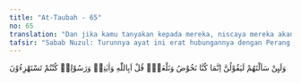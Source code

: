 ```yaml
---
title: "At-Taubah - 65"
no: 65
translation: "Dan jika kamu tanyakan kepada mereka, niscaya mereka akan menjawab, “Sesungguhnya kami hanya bersenda gurau dan bermain-main saja.” Katakanlah, “Mengapa kepada Allah, dan ayat-ayat-Nya serta Rasul-Nya kamu selalu berolok-olok?”"
tafsir: "Sabab Nuzul: Turunnya ayat ini erat hubungannya dengan Perang Tabuk sebagaimana diriwayatkan oleh Ibnu Mundzir dari Qatadah, ketika Rasulullah pada Perang Tabuk melihat sekelompok manusia di hadapannya mengatakan, \"Apakah laki-laki ini (Muhammad) mengharapkan akan memperoleh istana dan benteng di negeri Syam, tidak mungkin, tidak mungkin.\" Allah memberitahukan kepada Nabi-Nya apa yang dibicarakan oleh kelompok manusia tersebut, maka Muhammad berkata, \"Kamu telah berkata begini-begitu.\" Mereka menjawab, \"Hai Nabi Allah, kami hanya bersenda-gurau dan main-main,\" maka turunlah ayat ini.\n\nAyat ini menggambarkan kepada Nabi Muhammad tentang tingkah laku orang-orang munafik manakala Nabi Muhammad bertanya kepada mereka tentang ucapan-ucapan mereka yang berupa tuduhan yang sengaja dilontarkan kepada Muhammad yang menyatakan bahwa Nabi itu mencari pengaruh, kekuasaan dan kekayaan, niscaya mereka akan menjawab bahwa ucapan mereka hanya senda gurau belaka. Mereka mengira bahwa Nabi Muhammad dapat memaafkan dan menerima dalih yang mereka kemukakan. Tetapi Allah memerintahkan kepada Nabi Muhammad agar mengatakan kepada kaum munafik bahwa tidak patut mereka mengejek Allah dan ayat-ayat-Nya serta Rasul-Nya. Perbuatan demikian itu melampaui batas dan tidak ada yang melakukannya kecuali orang-orang yang ingkar kepada Allah."
---
```


وَلَىِٕنْ سَاَلْتَهُمْ لَيَقُوْلُنَّ اِنَّمَا كُنَّا نَخُوْضُ وَنَلْعَبُۗ  قُلْ اَبِاللّٰهِ وَاٰيٰتِهٖ وَرَسُوْلِهٖ كُنْتُمْ تَسْتَهْزِءُوْنَ 
